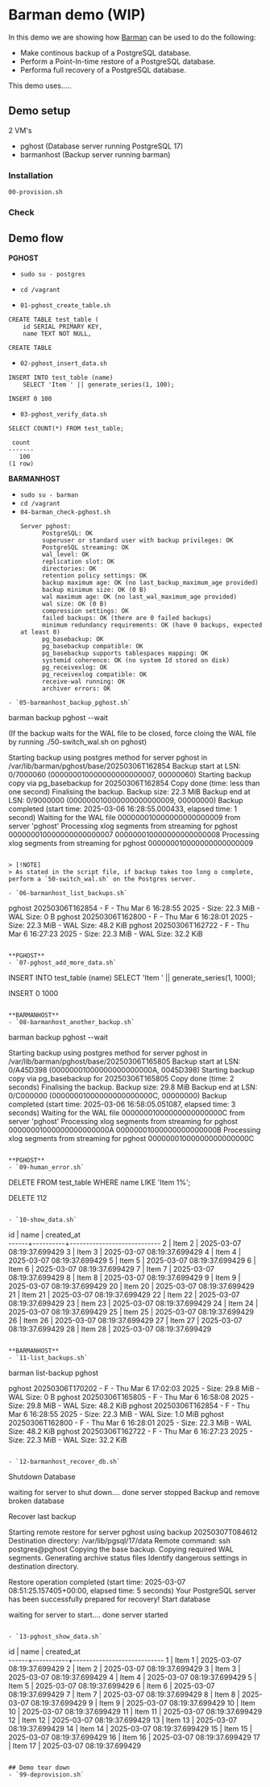 # Barman demo (WIP)
In this demo we are showing how [Barman](https://pgbarman.org/) can be used to do the following:
- Make continous backup of a PostgreSQL database.
- Perform a Point-In-time restore of a PostgreSQL database.
- Performa full recovery of a PostgreSQL database.

This demo uses.....

## Demo setup
2 VM's
- pghost (Database server running PostgreSQL 17)
- barmanhost (Backup server running barman)

### Installation
`00-provision.sh`

### Check

## Demo flow
**PGHOST**
- `sudo su - postgres`
- `cd /vagrant`

- `01-pghost_create_table.sh`
```
CREATE TABLE test_table (
    id SERIAL PRIMARY KEY,
    name TEXT NOT NULL,
    
CREATE TABLE
```

- `02-pghost_insert_data.sh`
```
INSERT INTO test_table (name)
    SELECT 'Item ' || generate_series(1, 100);

INSERT 0 100
```

- `03-pghost_verify_data.sh`
```
SELECT COUNT(*) FROM test_table;

 count 
-------
   100
(1 row)
```

**BARMANHOST**
- `sudo su - barman`
- `cd /vagrant`
- `04-barman_check-pghost.sh`
  ```
  Server pghost:
        PostgreSQL: OK
        superuser or standard user with backup privileges: OK
        PostgreSQL streaming: OK
        wal_level: OK
        replication slot: OK
        directories: OK
        retention policy settings: OK
        backup maximum age: OK (no last_backup_maximum_age provided)
        backup minimum size: OK (0 B)
        wal maximum age: OK (no last_wal_maximum_age provided)
        wal size: OK (0 B)
        compression settings: OK
        failed backups: OK (there are 0 failed backups)
        minimum redundancy requirements: OK (have 0 backups, expected at least 0)
        pg_basebackup: OK
        pg_basebackup compatible: OK
        pg_basebackup supports tablespaces mapping: OK
        systemid coherence: OK (no system Id stored on disk)
        pg_receivexlog: OK
        pg_receivexlog compatible: OK
        receive-wal running: OK
        archiver errors: OK
```
- `05-barmanhost_backup_pghost.sh`
  ```
  barman backup pghost --wait

  (If the backup waits for the WAL file to be closed, force cloing the WAL file by running ./50-switch_wal.sh on pghost)

  Starting backup using postgres method for server pghost in /var/lib/barman/pghost/base/20250306T162854
  Backup start at LSN: 0/7000060 (000000010000000000000007, 00000060)
  Starting backup copy via pg_basebackup for 20250306T162854
  Copy done (time: less than one second)
  Finalising the backup.
  Backup size: 22.3 MiB
  Backup end at LSN: 0/9000000 (000000010000000000000009, 00000000)
  Backup completed (start time: 2025-03-06 16:28:55.000433, elapsed time: 1 second)
  Waiting for the WAL file 000000010000000000000009 from server 'pghost'
  Processing xlog segments from streaming for pghost
          000000010000000000000007
          000000010000000000000008
  Processing xlog segments from streaming for pghost
          000000010000000000000009
  ```

> [!NOTE]
> As stated in the script file, if backup takes too long o complete, perform a `50-switch_wal.sh` on the Postgres server.

- `06-barmanhost_list_backups.sh`
```
pghost 20250306T162854 - F - Thu Mar  6 16:28:55 2025 - Size: 22.3 MiB - WAL Size: 0 B
pghost 20250306T162800 - F - Thu Mar  6 16:28:01 2025 - Size: 22.3 MiB - WAL Size: 48.2 KiB
pghost 20250306T162722 - F - Thu Mar  6 16:27:23 2025 - Size: 22.3 MiB - WAL Size: 32.2 KiB
```

**PGHOST**
- `07-pghost_add_more_data.sh`
  ```
  INSERT INTO test_table (name)
    SELECT 'Item ' || generate_series(1, 1000);

  INSERT 0 1000
  ```

**BARMANHOST**
- `08-barmanhost_another_backup.sh`
  ```
  barman backup pghost --wait

  Starting backup using postgres method for server pghost in /var/lib/barman/pghost/base/20250306T165805
  Backup start at LSN: 0/A45D398 (00000001000000000000000A, 0045D398)
  Starting backup copy via pg_basebackup for 20250306T165805
  Copy done (time: 2 seconds)
  Finalising the backup.
  Backup size: 29.8 MiB
  Backup end at LSN: 0/C000000 (00000001000000000000000C, 00000000)
  Backup completed (start time: 2025-03-06 16:58:05.051087, elapsed time: 3 seconds)
  Waiting for the WAL file 00000001000000000000000C from server 'pghost'
  Processing xlog segments from streaming for pghost
          00000001000000000000000A
          00000001000000000000000B
  Processing xlog segments from streaming for pghost
          00000001000000000000000C
  ```

**PGHOST**
- `09-human_error.sh`
  ```
  DELETE FROM test_table WHERE name LIKE 'Item 1%';

  DELETE 112
  ```

- `10-show_data.sh`
  ```
   id  |   name   |         created_at         
------+----------+----------------------------
    2 | Item 2   | 2025-03-07 08:19:37.699429
    3 | Item 3   | 2025-03-07 08:19:37.699429
    4 | Item 4   | 2025-03-07 08:19:37.699429
    5 | Item 5   | 2025-03-07 08:19:37.699429
    6 | Item 6   | 2025-03-07 08:19:37.699429
    7 | Item 7   | 2025-03-07 08:19:37.699429
    8 | Item 8   | 2025-03-07 08:19:37.699429
    9 | Item 9   | 2025-03-07 08:19:37.699429
   20 | Item 20  | 2025-03-07 08:19:37.699429
   21 | Item 21  | 2025-03-07 08:19:37.699429
   22 | Item 22  | 2025-03-07 08:19:37.699429
   23 | Item 23  | 2025-03-07 08:19:37.699429
   24 | Item 24  | 2025-03-07 08:19:37.699429
   25 | Item 25  | 2025-03-07 08:19:37.699429
   26 | Item 26  | 2025-03-07 08:19:37.699429
   27 | Item 27  | 2025-03-07 08:19:37.699429
   28 | Item 28  | 2025-03-07 08:19:37.699429
  ```

**BARMANHOST**
- `11-list_backups.sh`
  ```
  barman list-backup pghost

  pghost 20250306T170202 - F - Thu Mar  6 17:02:03 2025 - Size: 29.8 MiB - WAL Size: 0 B
  pghost 20250306T165805 - F - Thu Mar  6 16:58:08 2025 - Size: 29.8 MiB - WAL Size: 48.2 KiB
  pghost 20250306T162854 - F - Thu Mar  6 16:28:55 2025 - Size: 22.3 MiB - WAL Size: 1.0 MiB
  pghost 20250306T162800 - F - Thu Mar  6 16:28:01 2025 - Size: 22.3 MiB - WAL Size: 48.2 KiB
  pghost 20250306T162722 - F - Thu Mar  6 16:27:23 2025 - Size: 22.3 MiB - WAL Size: 32.2 KiB
  ```

- `12-barmanhost_recover_db.sh`
  ```
  Shutdown Database

  waiting for server to shut down.... done
  server stopped
  Backup and remove broken database

  Recover last backup

  Starting remote restore for server pghost using backup 20250307T084612
  Destination directory: /var/lib/pgsql/17/data
  Remote command: ssh postgres@pghost
  Copying the base backup.
  Copying required WAL segments.
  Generating archive status files
  Identify dangerous settings in destination directory.

  Restore operation completed (start time: 2025-03-07 08:51:25.157405+00:00, elapsed time: 5 seconds)
  Your PostgreSQL server has been successfully prepared for recovery!
  Start database

  waiting for server to start.... done
  server started
  ```

- `13-pghost_show_data.sh`
```
  id  |   name    |         created_at         
------+-----------+----------------------------
    1 | Item 1    | 2025-03-07 08:19:37.699429
    2 | Item 2    | 2025-03-07 08:19:37.699429
    3 | Item 3    | 2025-03-07 08:19:37.699429
    4 | Item 4    | 2025-03-07 08:19:37.699429
    5 | Item 5    | 2025-03-07 08:19:37.699429
    6 | Item 6    | 2025-03-07 08:19:37.699429
    7 | Item 7    | 2025-03-07 08:19:37.699429
    8 | Item 8    | 2025-03-07 08:19:37.699429
    9 | Item 9    | 2025-03-07 08:19:37.699429
   10 | Item 10   | 2025-03-07 08:19:37.699429
   11 | Item 11   | 2025-03-07 08:19:37.699429
   12 | Item 12   | 2025-03-07 08:19:37.699429
   13 | Item 13   | 2025-03-07 08:19:37.699429
   14 | Item 14   | 2025-03-07 08:19:37.699429
   15 | Item 15   | 2025-03-07 08:19:37.699429
   16 | Item 16   | 2025-03-07 08:19:37.699429
   17 | Item 17   | 2025-03-07 08:19:37.699429
```

## Demo tear down
- `99-deprovision.sh`
